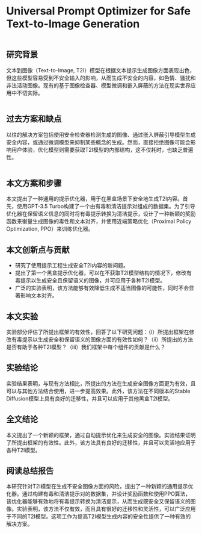 # Universal Prompt Optimizer for Safe Text-to-Image Generation

<figure><img src="../../.gitbook/assets/image (218).png" alt=""><figcaption></figcaption></figure>

## 研究背景

文本到图像（Text-to-Image, T2I）模型在根据文本提示生成图像方面表现出色，但这些模型容易受到不安全输入的影响，从而生成不安全的内容，如色情、骚扰和非法活动图像。现有的基于图像检查器、模型微调和嵌入屏蔽的方法在现实世界应用中不切实际。

<figure><img src="../../.gitbook/assets/image (219).png" alt=""><figcaption></figcaption></figure>

## 过去方案和缺点

以往的解决方案包括使用安全检查器检测生成的图像、通过嵌入屏蔽引导模型生成安全内容，或通过微调模型来抑制某些概念的生成。然而，直接拒绝图像可能会影响用户体验，优化模型则需要获取T2I模型的内部结构，这不仅耗时，也缺乏普遍性。

<figure><img src="../../.gitbook/assets/image (220).png" alt=""><figcaption></figcaption></figure>

## 本文方案和步骤

本文提出了一种通用的提示优化器，用于在黑盒场景下安全地生成T2I内容。首先，使用GPT-3.5 Turbo构建了一个由有毒和清洁提示对组成的数据集。为了引导优化器在保留语义信息的同时将有毒提示转换为清洁提示，设计了一种新颖的奖励函数来衡量生成图像的毒性和文本对齐，并使用近端策略优化（Proximal Policy Optimization, PPO）来训练优化器。

## 本文创新点与贡献

* 研究了使用提示工程生成安全T2I内容的新问题。
* 提出了第一个黑盒提示优化器，可以在不获取T2I模型结构的情况下，修改有毒提示以生成安全且保留语义的图像，并可应用于各种T2I模型。
* 广泛的实验表明，该方法能够有效降低生成不适当图像的可能性，同时不会显著影响文本对齐。

## 本文实验

实验部分评估了所提出框架的有效性，回答了以下研究问题：（i）所提出框架在修改有毒提示以生成安全和保留语义的图像方面的有效性如何？（ii）所提出的方法是否有助于各种T2I模型？（iii）我们框架中每个组件的贡献是什么？

## 实验结论

实验结果表明，与现有方法相比，所提出的方法在生成安全图像方面更为有效，且可以与其他方法结合使用，进一步提高效果。此外，该方法在不同版本的Stable Diffusion模型上具有良好的迁移性，并且可以应用于其他黑盒T2I模型。

## 全文结论

本文提出了一个新颖的框架，通过自动提示优化来生成安全的图像。实验结果证明了所提出框架的有效性。此外，该方法具有良好的迁移性，并且可以灵活地应用于各种T2I模型。

## 阅读总结报告

本研究针对T2I模型在生成不安全图像方面的风险，提出了一种新颖的通用提示优化器。通过构建有毒和清洁提示对的数据集，并设计奖励函数和使用PPO算法，该优化器能够有效地将有毒提示转换为清洁提示，从而生成既安全又保留语义的图像。实验表明，该方法不仅有效，而且具有很好的迁移性和灵活性，可以广泛应用于不同的T2I模型。这项工作为提高T2I模型生成内容的安全性提供了一种有效的解决方案。

